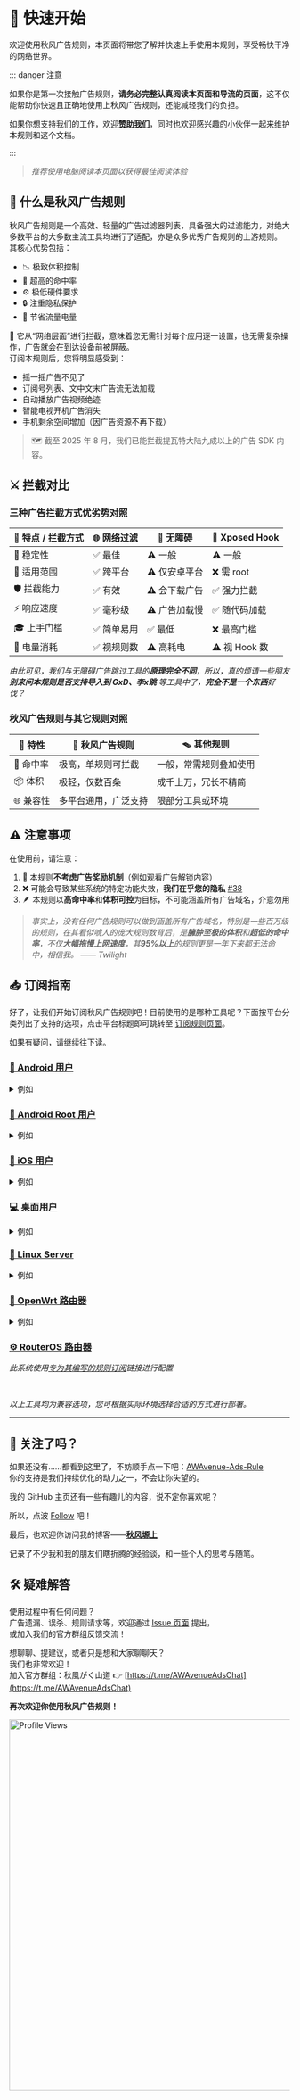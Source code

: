 # 🧭 快速开始

欢迎使用秋风广告规则，本页面将带您了解并快速上手使用本规则，享受畅快干净的网络世界。

  ::: danger 注意

  如果你是第一次接触广告规则，**请务必完整认真阅读本页面和导流的页面**，这不仅能帮助你快速且正确地使用上秋风广告规则，还能减轻我们的负担。

  如果你想支持我们的工作，欢迎[**赞助我们**](https://awavenue.top/Donate.html)，同时也欢迎感兴趣的小伙伴一起来维护本规则和这个文档。

  :::

> *推荐使用电脑阅读本页面以获得最佳阅读体验*

## 🍃 什么是秋风广告规则

秋风广告规则是一个高效、轻量的广告过滤器列表，具备强大的过滤能力，对绝大多数平台的大多数主流工具均进行了适配，亦是众多优秀广告规则的上游规则。
其核心优势包括：
- 📉 极致体积控制
- 🎯 超高的命中率
- ⚙️ 极低硬件要求
- 🔒 注重隐私保护
- 🔋 节省流量电量

📌 它从“网络层面”进行拦截，意味着您无需针对每个应用逐一设置，也无需复杂操作，广告就会在到达设备前被屏蔽。  
订阅本规则后，您将明显感受到：

- 摇一摇广告不见了
- 订阅号列表、文中文末广告流无法加载
- 自动播放广告视频绝迹
- 智能电视开机广告消失
- 手机剩余空间增加（因广告资源不再下载）

> 🗺️ 截至 2025 年 8 月，我们已能拦截提瓦特大陆九成以上的广告 SDK 内容。


## ⚔️ 拦截对比

### 三种广告拦截方式优劣势对照

| 🧩 特点 / 拦截方式 | 🌐 网络过滤 | 🧼 无障碍 | 🧬 Xposed Hook |
|------------------|-------------|-----------|----------------|
| 🧱 稳定性       | ✅ 最佳     | ⚠️ 一般    | ⚠️ 一般         |
| 🔄 适用范围     | ✅ 跨平台   | ⚠️ 仅安卓平台   | ❌ 需 root  |
| 🛡️ 拦截能力     | ✅ 有效     | ⚠️ 会下载广告 | ✅ 强力拦截     |
| ⚡ 响应速度     | ✅ 毫秒级   | ⚠️ 广告加载慢 | ✅ 随代码加载   |
| 🎓 上手门槛     | ✅ 简单易用     | ✅ 最低     | ❌ 最高门槛       |
| 🔋 电量消耗     | ✅ 视规则数   | ⚠️ 高耗电   | ⚠️ 视 Hook 数   |

*由此可见，我们与无障碍广告跳过工具的**原理完全不同**，所以，真的烦请一些朋友**别来问本规则是否支持导入到 GxD、李x跳** 等工具中了，**完全不是一个东西**好伐？*


### 秋风广告规则与其它规则对照

| 🧩 特性     | 🍃 秋风广告规则      | 🪤 其他规则            |
|------------|----------------------|------------------------|
| 🎯 命中率   | 极高，单规则可拦截    | 一般，常需规则叠加使用  |
| 📦 体积     | 极轻，仅数百条       | 成千上万，冗长不精简    |
| 🌐 兼容性   | 多平台通用，广泛支持   | 限部分工具或环境        |


## ⚠️ 注意事项

在使用前，请注意：

1. 🚫 本规则**不考虑广告奖励机制**（例如观看广告解锁内容）
2. ❌ 可能会导致某些系统的特定功能失效，**我们在乎您的隐私** [#38](https://github.com/TG-Twilight/AWAvenue-Ads-Rule/issues/38)
3. 🪶 本规则以**高命中率**和**体积可控**为目标，不可能涵盖所有广告域名，介意勿用

> *事实上，没有任何广告规则可以做到涵盖所有广告域名，特别是一些百万级的规则，在其看似唬人的庞大规则数背后，是**臃肿至极的体积**和**超低的命中率**，不仅**大幅拖慢上网速度**，其**95%以上**的规则更是一年下来都无法命中，相信我。*
> *—— Twilight*


## 📥 订阅指南

好了，让我们开始订阅秋风广告规则吧！目前使用的是哪种工具呢？下面按平台分类列出了支持的选项，点击平台标题即可跳转至 [订阅规则页面](https://awavenue.top/Sub.html)。

如果有疑问，请继续往下读。


### [📱 Android 用户](https://awavenue.top/Sub.html)
<details>
  <summary>例如</summary>

- AdGuard
- AdAway（VPN 工作模式）
- Clash Meta、Surfboard、大x净化 等

</details>


### [📱 Android Root 用户](https://awavenue.top/Sub.html)
<details>
  <summary>例如</summary>

- akashaProxy
- Clash Mix
- AdGuard Home for Magisk twoone3 版
- AdAway（root 工作模式）
- Singbox

</details>


### [🍎 iOS 用户](https://awavenue.top/Sub.html)
<details>
  <summary>例如</summary>

- AdGuard
- QuantumultX
- Surge
- ShadowRocket
- Loon

</details>


### [💻 桌面用户](https://awavenue.top/Sub.html)
<details>
  <summary>例如</summary>

- AdGuard
- hosts 文件过滤

**注意！我们不支持任何浏览器插件，即使是 AdGuard for Chrome ，感谢你的喜爱！但我们的规则不适用于浏览器插件工作的场景。**

</details>


### [🐧 Linux Server](https://awavenue.top/Sub.html)
<details>
  <summary>例如</summary>

- AdGuard Home
- AdGuard DNS

</details>


### [📶 OpenWrt 路由器](https://awavenue.top/Sub.html)
<details>
  <summary>例如</summary>

- AdGuard Home
- Dnsmasq、hosts、Mosdns
- 广告屏蔽大师 Plus+ 等 DNS 去广告插件

</details>


### [⚙️ RouterOS 路由器](https://awavenue.top/Sub.html)
*此系统使用[专为其编写的规则订阅](https://awavenue.top/Sub.html)链接进行配置*

<br />

*以上工具均为兼容选项，您可根据实际环境选择合适的方式进行部署。*

---

## 🌟 关注了吗？  
如果还没有……都看到这里了，不妨顺手点一下吧：[AWAvenue-Ads-Rule](https://github.com/TG-Twilight/AWAvenue-Ads-Rule)  
你的支持是我们持续优化的动力之一，不会让你失望的。

我的 GitHub 主页还有一些有趣儿的内容，说不定你喜欢呢？

所以，点波 [Follow](https://github.com/TG-Twilight) 吧！

最后，也欢迎你访问我的博客——[**秋风塬上**](https://awads.cc/)

记录了不少我和我的朋友们瞎折腾的经验谈，和一些个人的思考与随笔。


## 🛠️ 疑难解答

使用过程中有任何问题？  
广告遗漏、误杀、规则请求等，欢迎通过 [Issue 页面](https://github.com/TG-Twilight/AWAvenue-Ads-Rule/issues) 提出，  
或加入我们的官方群组反馈交流！

想聊聊、提建议，或者只是想和大家聊聊天？  
我们也非常欢迎！  
加入官方群组：秋風がく山道 👉 [https://t.me/AWAvenueAdsChat](https://t.me/AWAvenueAdsChat)

**再次欢迎你使用秋风广告规则！**
<p align="left">
  <img src="https://count.getloli.com/get/@TG-Twiligh?theme=booru-helltaker" alt="Profile Views" width="666"/>
</p>


